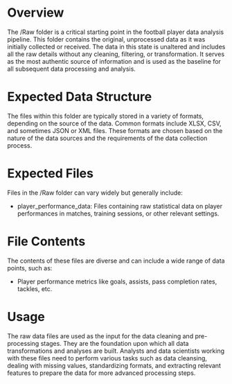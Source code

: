 # Overview
The /Raw folder is a critical starting point in the football player data analysis pipeline. This folder contains the original, unprocessed data as it was initially collected or received. The data in this state is unaltered and includes all the raw details without any cleaning, filtering, or transformation. It serves as the most authentic source of information and is used as the baseline for all subsequent data processing and analysis.

# Expected Data Structure
The files within this folder are typically stored in a variety of formats, depending on the source of the data. Common formats include XLSX, CSV, and sometimes JSON or XML files. These formats are chosen based on the nature of the data sources and the requirements of the data collection process.

# Expected Files
Files in the /Raw folder can vary widely but generally include:
- player_performance_data: Files containing raw statistical data on player performances in matches, training sessions, or other relevant settings.

# File Contents
The contents of these files are diverse and can include a wide range of data points, such as:
- Player performance metrics like goals, assists, pass completion rates, tackles, etc.

# Usage
The raw data files are used as the input for the data cleaning and pre-processing stages. They are the foundation upon which all data transformations and analyses are built. Analysts and data scientists working with these files need to perform various tasks such as data cleansing, dealing with missing values, standardizing formats, and extracting relevant features to prepare the data for more advanced processing steps.
